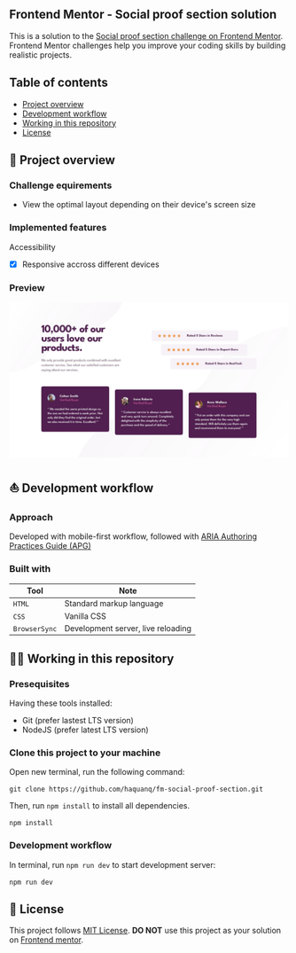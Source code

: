 ## Frontend Mentor - Social proof section solution

This is a solution to the [Social proof section challenge on Frontend Mentor](https://www.frontendmentor.io/challenges/social-proof-section-6e0qTv_bA). Frontend Mentor challenges help you improve your coding skills by building realistic projects.

## Table of contents

- [Project overview](#rocket-project-overview)
- [Development workflow](#boat-development-workflow)
- [Working in this repository](#astronaut-working-in-this-repository)
- [License](#page_with_curl-license)

## :rocket: Project overview

### Challenge equirements

- View the optimal layout depending on their device's screen size

### Implemented features

Accessibility

- [x] Responsive accross different devices

### Preview

![](./.docs/design/desktop-design.jpg)

## :boat: Development workflow

### Approach

Developed with mobile-first workflow, followed with [ARIA Authoring Practices Guide (APG)](https://www.w3.org/WAI/ARIA/apg/)

### Built with

| Tool          | Note                               |
| ------------- | ---------------------------------- |
| `HTML`        | Standard markup language           |
| `CSS`         | Vanilla CSS                        |
| `BrowserSync` | Development server, live reloading |

## :astronaut: Working in this repository

### Presequisites

Having these tools installed:

- Git (prefer lastest LTS version)
- NodeJS (prefer latest LTS version)

### Clone this project to your machine

Open new terminal, run the following command:

```
git clone https://github.com/haquanq/fm-social-proof-section.git
```

Then, run `npm install` to install all dependencies.

```
npm install
```

### Development workflow

In terminal, run `npm run dev` to start development server:

```
npm run dev
```

## :page_with_curl: License

This project follows [MIT License](./LICENSE). **DO NOT** use this project as your solution on [Frontend mentor](https://www.frontendmentor.io/solutions).
